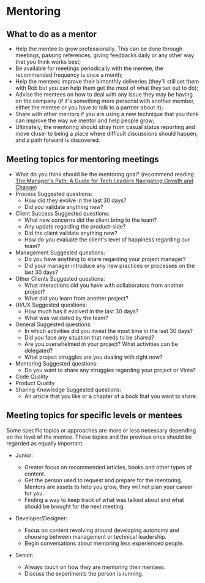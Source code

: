 # Mentoring

## What to do as a mentor

- Help the mentee to grow professionally. This can be done through meetings, passing references, giving feedbacks daily or any other way that you think works best;
- Be available for meetings periodically with the mentee, the recommended frequency is once a month;
- Help the mentees improve their bimonthly deliveries (they'll still set them with Rob but you can help them get the most of what they set out to do);
- Advise the mentees on how to deal with any issue they may be having on the company (if it's something more personal with another member, either the mentee or you have to talk to a partner about it);
- Share with other mentors if you are using a new technique that you think can improve the way we mentor and help people grow;
- Ultimately, the mentoring should stray from casual status reporting and move closer to being a place where difficult discussions should happen, and a path forward is discovered.

## Meeting topics for mentoring meetings
- What do you think should be the mentoring goal? (recommend reading [The Manager's Path: A Guide for Tech Leaders Navigating Growth and Change](https://www.amazon.com/Managers-Path-Leaders-Navigating-Growth/dp/1491973897))
- Process
    Suggested questions:
    * How did they evolve in the last 30 days?
    * Did you validate anything new?
- Client Success
    Suggested questions:
    * What new concerns did the client bring to the team?
    * Any update regarding the product-side?
    * Did the client validate anything new?
    * How do you evaluate the client's level of happiness regarding our team?
- Management
    Suggested questions:
    * Do you have anything to share regarding your project manager?
    * Did your manager introduce any new practices or processes on the last 30 days?
- Other Clients
    Suggested questions:
    * What interactions did you have with collaborators from another project?
    * What did you learn from another project? 
- UI/UX
    Suggested questions:
    * How much has it evolved in the last 30 days?
    * What was validated by the team?
- General
    Suggested questions:
    * In which activities did you invest the most time in the last 30 days?
    * Did you face any situation that needs to be shared?
    * Are you overwhelmed in your project? What activities can be delegated?
    * What project struggles are you dealing with right now? 
- Mentoring
    Suggested questions:
    * Do you want to share any struggles regarding your project or Vinta?
- Code Quality
- Product Quality
- Sharing Knowledge
    Suggested questions:
    * An article that you like or a chapter of a book that you want to share.

## Meeting topics for specific levels or mentees

Some specific topics or approaches are more or less necessary depending on the level of the mentee. These topics and the previous ones should be regarded as equally important. 

- Junior:
    * Greater focus on recommended articles, books and other types of content.
    * Get the person used to request and prepare for the mentoring. Mentors are assets to help you grow, they will not plan your career for you.
    * Finding a way to keep track of what was talked about and what should be brought for the next meeting.

- Developer/Designer:
    * Focus on content revolving around developing autonomy and choosing between management or technical leadership.
    * Begin conversations about mentoring less experienced people.

- Senior:
    * Always touch on how they are mentoring their mentees.
    * Discuss the experiments the person is running.